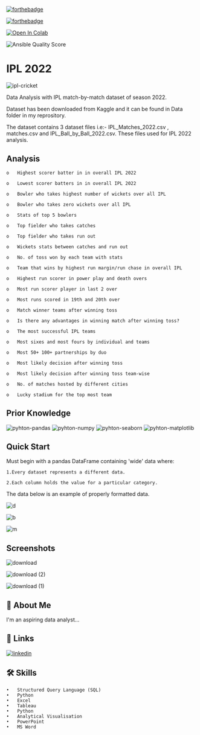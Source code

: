 
[![forthebadge](https://forthebadge.com/images/badges/built-with-love.svg)](https://forthebadge.com) 

[![forthebadge](https://forthebadge.com/images/badges/made-with-python.svg)](https://forthebadge.com)

[![Open In Colab](https://colab.research.google.com/assets/colab-badge.svg)](https://colab.research.google.com)

![Ansible Quality Score](https://img.shields.io/ansible/quality/432?style=plastic)




# IPL 2022  

![ipl-cricket](https://user-images.githubusercontent.com/106439762/177098849-6deb72ac-f83e-41c7-96e3-d58cf32b150c.gif)


Data Analysis with IPL match-by-match dataset of season 2022.

Dataset has been downloaded from Kaggle and it can be found in Data folder in my reprository.

The dataset contains 3 dataset files i.e:- IPL_Matches_2022.csv , matches.csv and IPL_Ball_by_Ball_2022.csv. These files used for IPL 2022 analysis.


## Analysis
    o	Highest scorer batter in in overall IPL 2022

    o	Lowest scorer batters in in overall IPL 2022

    o	Bowler who takes highest number of wickets over all IPL

    o	Bowler who takes zero wickets over all IPL

    o	Stats of top 5 bowlers

    o	Top fielder who takes catches

    o	Top fielder who takes run out

    o	Wickets stats between catches and run out

    o	No. of toss won by each team with stats

    o	Team that wins by highest run margin/run chase in overall IPL

    o	Highest run scorer in power play and death overs
    
    o	Most run scorer player in last 2 over

    o	Most runs scored in 19th and 20th over

    o	Match winner teams after winning toss

    o	Is there any advantages in winning match after winning toss?

    o	The most successful IPL teams

    o	Most sixes and most fours by individual and teams

    o	Most 50+ 100+ partnerships by duo

    o	Most likely decision after winning toss

    o	Most likely decision after winning toss team-wise

    o	No. of matches hosted by different cities
    
    o	Lucky stadium for the top most team


## Prior Knowledge

![pyhton-pandas](https://user-images.githubusercontent.com/106439762/177094844-d74edfa1-823d-4f17-8d94-3600e058cf1e.svg)
![pyhton-numpy](https://user-images.githubusercontent.com/106439762/177095283-a5bb76ea-bcf6-42bb-a189-cd902233e452.svg)
![pyhton-seaborn](https://user-images.githubusercontent.com/106439762/177095305-9412535b-1250-4be8-8850-73a852e13423.svg)
![pyhton-matplotlib](https://user-images.githubusercontent.com/106439762/177095386-81d9ee3f-6b67-4bc3-83f7-30595924a399.svg)


## Quick Start

Must begin with a pandas DataFrame containing 'wide' data where:

    1.Every dataset represents a different data.

    2.Each column holds the value for a particular category.

The data below is an example of properly formatted data.

![d](https://user-images.githubusercontent.com/106439762/177095674-07a23179-aaa8-4c97-88bf-a5de4404c8c2.PNG)

![b](https://user-images.githubusercontent.com/106439762/177095820-b6423920-645c-401f-a6b2-fafd40e9953a.PNG)

![m](https://user-images.githubusercontent.com/106439762/177095832-d727aa7e-7268-490d-b6d0-65e86ff40eef.PNG)

   

## Screenshots
![download](https://user-images.githubusercontent.com/106439762/177097283-465d934c-082c-454d-903f-6cc96d5ec2ff.png)

![download (2)](https://user-images.githubusercontent.com/106439762/177097298-5c53ac11-cf07-4f66-8135-5ace9cb9ea31.png)

![download (1)](https://user-images.githubusercontent.com/106439762/177097342-3b6438d0-b5d9-44da-8763-305ed12238d7.png)


## 🚀 About Me
I'm an aspiring data analyst...


## 🔗 Links
[![linkedin](https://img.shields.io/badge/linkedin-0A66C2?style=for-the-badge&logo=linkedin&logoColor=white)](https://www.linkedin.com/in/samarsaeedkhan/)



## 🛠 Skills

    •	Structured Query Language (SQL)
    •	Python
    •	Excel
    •	Tableau
    •	Python
    •	Analytical Visualisation
    •	PowerPoint
    •	MS Word


